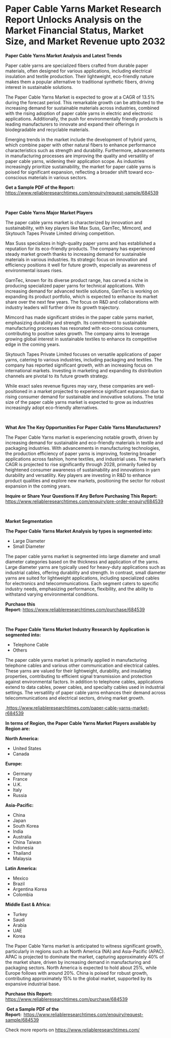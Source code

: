 <p><h1>Paper Cable Yarns Market Research Report Unlocks Analysis on the Market Financial Status, Market Size, and Market Revenue upto 2032</h1></p><p><strong>Paper Cable Yarns Market Analysis and Latest Trends</strong></p>
<p><p>Paper cable yarns are specialized fibers crafted from durable paper materials, often designed for various applications, including electrical insulation and textile production. Their lightweight, eco-friendly nature makes them a popular alternative to traditional synthetic fibers, driving interest in sustainable solutions.</p><p>The Paper Cable Yarns Market is expected to grow at a CAGR of 13.5% during the forecast period. This remarkable growth can be attributed to the increasing demand for sustainable materials across industries, combined with the rising adoption of paper cable yarns in electric and electronic applications. Additionally, the push for environmentally friendly products is leading manufacturers to innovate and expand their offerings in biodegradable and recyclable materials.</p><p>Emerging trends in the market include the development of hybrid yarns, which combine paper with other natural fibers to enhance performance characteristics such as strength and durability. Furthermore, advancements in manufacturing processes are improving the quality and versatility of paper cable yarns, widening their application scope. As industries increasingly prioritize sustainability, the market for paper cable yarns is poised for significant expansion, reflecting a broader shift toward eco-conscious materials in various sectors.</p></p>
<p><strong>Get a Sample PDF of the Report:&nbsp;</strong> <a href="https://www.reliableresearchtimes.com/enquiry/request-sample/684539?utm_campaign=2275&utm_medium=2&utm_source=Github&utm_content=ia&utm_term=29032025&utm_id=paper-cable-yarns">https://www.reliableresearchtimes.com/enquiry/request-sample/684539</a></p>
<p>&nbsp;</p>
<p><strong>Paper Cable Yarns Major Market Players</strong></p>
<p><p>The paper cable yarns market is characterized by innovation and sustainability, with key players like Max Suss, GarnTec, Mimcord, and Skytouch Tapes Private Limited driving competition.</p><p>Max Suss specializes in high-quality paper yarns and has established a reputation for its eco-friendly products. The company has experienced steady market growth thanks to increasing demand for sustainable materials in various industries. Its strategic focus on innovation and efficiency positions it well for future growth, especially as awareness of environmental issues rises.</p><p>GarnTec, known for its diverse product range, has carved a niche in producing specialized paper yarns for technical applications. With increasing demand for advanced textile solutions, GarnTec is working on expanding its product portfolio, which is expected to enhance its market share over the next few years. The focus on R&D and collaborations with industry leaders will further drive its growth trajectory.</p><p>Mimcord has made significant strides in the paper cable yarns market, emphasizing durability and strength. Its commitment to sustainable manufacturing processes has resonated with eco-conscious consumers, contributing to positive sales growth. The company aims to leverage growing global interest in sustainable textiles to enhance its competitive edge in the coming years.</p><p>Skytouch Tapes Private Limited focuses on versatile applications of paper yarns, catering to various industries, including packaging and textiles. The company has reported significant growth, with an increasing focus on international markets. Investing in marketing and expanding its distribution channels are pivotal to its future growth strategy.</p><p>While exact sales revenue figures may vary, these companies are well-positioned in a market projected to experience significant expansion due to rising consumer demand for sustainable and innovative solutions. The total size of the paper cable yarns market is expected to grow as industries increasingly adopt eco-friendly alternatives.</p></p>
<p>&nbsp;</p>
<p><strong>What Are The Key Opportunities For Paper Cable Yarns Manufacturers?</strong></p>
<p><p>The Paper Cable Yarns market is experiencing notable growth, driven by increasing demand for sustainable and eco-friendly materials in textile and packaging industries. With advancements in manufacturing technologies, the production efficiency of paper yarns is improving, fostering broader applications across fashion, home textiles, and industrial uses. The market’s CAGR is projected to rise significantly through 2028, primarily fueled by heightened consumer awareness of sustainability and innovations in yarn durability and versatility. Key players are investing in R&D to enhance product qualities and explore new markets, positioning the sector for robust expansion in the coming years.</p></p>
<p><strong>Inquire or Share Your Questions If Any Before Purchasing This Report:</strong> <a href="https://www.reliableresearchtimes.com/enquiry/pre-order-enquiry/684539?utm_campaign=2275&utm_medium=2&utm_source=Github&utm_content=ia&utm_term=29032025&utm_id=paper-cable-yarns">https://www.reliableresearchtimes.com/enquiry/pre-order-enquiry/684539</a></p>
<p>&nbsp;</p>
<p><strong>Market Segmentation</strong></p>
<p><strong>The Paper Cable Yarns Market Analysis by types is segmented into:</strong></p>
<p><ul><li>Large Diameter</li><li>Small Diameter</li></ul></p>
<p><p>The paper cable yarns market is segmented into large diameter and small diameter categories based on the thickness and application of the yarns. Large diameter yarns are typically used for heavy-duty applications such as industrial cables, offering durability and strength. In contrast, small diameter yarns are suited for lightweight applications, including specialized cables for electronics and telecommunications. Each segment caters to specific industry needs, emphasizing performance, flexibility, and the ability to withstand varying environmental conditions.</p></p>
<p><strong>Purchase this Report:&nbsp;</strong><a href="https://www.reliableresearchtimes.com/purchase/684539?utm_campaign=2275&utm_medium=2&utm_source=Github&utm_content=ia&utm_term=29032025&utm_id=paper-cable-yarns">https://www.reliableresearchtimes.com/purchase/684539</a></p>
<p>&nbsp;</p>
<p><strong>The Paper Cable Yarns Market Industry Research by Application is segmented into:</strong></p>
<p><ul><li>Telephone Cable</li><li>Others</li></ul></p>
<p><p>The paper cable yarns market is primarily applied in manufacturing telephone cables and various other communication and electrical cables. These yarns are valued for their lightweight, durability, and insulating properties, contributing to efficient signal transmission and protection against environmental factors. In addition to telephone cables, applications extend to data cables, power cables, and specialty cables used in industrial settings. The versatility of paper cable yarns enhances their demand across telecommunications and electrical sectors, driving market growth.</p></p>
<p><a href="https://www.reliableresearchtimes.com/paper-cable-yarns-market-r684539?utm_campaign=2275&utm_medium=2&utm_source=Github&utm_content=ia&utm_term=29032025&utm_id=paper-cable-yarns">&nbsp;https://www.reliableresearchtimes.com/paper-cable-yarns-market-r684539</a></p>
<p><strong>In terms of Region, the Paper Cable Yarns Market Players available by Region are:</strong></p>
<p>
    <p> <strong> North America: </strong>
        <ul>
            <li>United States</li>
            <li>Canada</li>
        </ul>
        </p> 
    <p> <strong> Europe: </strong>
        <ul>
            <li>Germany</li>
            <li>France</li>
            <li>U.K.</li>
            <li>Italy</li>
            <li>Russia</li>
        </ul>
        </p> 
    <p> <strong> Asia-Pacific: </strong>
        <ul>
            <li>China</li>
            <li>Japan</li>
            <li>South Korea</li>
            <li>India</li>
            <li>Australia</li>
            <li>China Taiwan</li>
            <li>Indonesia</li>
            <li>Thailand</li>
            <li>Malaysia</li>
        </ul>
        </p> 
    <p> <strong> Latin America: </strong>
        <ul>
            <li>Mexico</li>
            <li>Brazil</li>
            <li>Argentina Korea</li>
            <li>Colombia</li>
        </ul>
        </p> 
    <p> <strong> Middle East & Africa: </strong>
        <ul>
            <li>Turkey</li>
            <li>Saudi</li>
            <li>Arabia</li>
            <li>UAE</li>
            <li>Korea</li>
        </ul>
    </p>
    </p>
<p><p>The Paper Cable Yarns market is anticipated to witness significant growth, particularly in regions such as North America (NA) and Asia-Pacific (APAC). APAC is projected to dominate the market, capturing approximately 40% of the market share, driven by increasing demand in manufacturing and packaging sectors. North America is expected to hold about 25%, while Europe follows with around 20%. China is poised for robust growth, contributing approximately 15% to the global market, supported by its expansive industrial base.</p></p>
<p><strong>Purchase this Report: </strong><a href="https://www.reliableresearchtimes.com/purchase/684539?utm_campaign=2275&utm_medium=2&utm_source=Github&utm_content=ia&utm_term=29032025&utm_id=paper-cable-yarns">https://www.reliableresearchtimes.com/purchase/684539</a></p>
<p>&nbsp;<strong>Get a Sample PDF of the Report:&nbsp;&nbsp;</strong><a href="https://www.reliableresearchtimes.com/enquiry/request-sample/684539?utm_campaign=2275&utm_medium=2&utm_source=Github&utm_content=ia&utm_term=29032025&utm_id=paper-cable-yarns">https://www.reliableresearchtimes.com/enquiry/request-sample/684539</a></p>
<p><strong></strong></p>
<p>Check more reports on <a href="https://www.reliableresearchtimes.com/?utm_campaign=2275&utm_medium=2&utm_source=Github&utm_content=ia&utm_term=29032025&utm_id=paper-cable-yarns">https://www.reliableresearchtimes.com/</a></p>